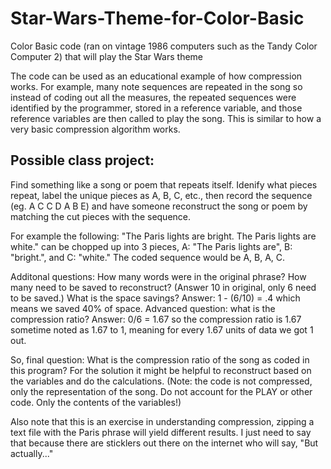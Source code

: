 # Star-Wars-Theme-for-Color-Basic
Color Basic code (ran on vintage 1986 computers such as the Tandy Color Computer 2) that will play the Star Wars theme

The code can be used as an educational example of how compression works. For example, many note sequences are repeated in the song so instead of coding out all the measures, the repeated sequences were identified by the programmer, stored in a reference variable, and those reference variables are then called to play the song. This is similar to how a very basic compression algorithm works.

## Possible class project:
Find something like a song or poem that repeats itself. Idenify what pieces repeat, label the unique pieces as A, B, C, etc., then record the sequence (eg. A C C D A B E) and have someone reconstruct the song or poem by matching the cut pieces with the sequence.

For example the following: "The Paris lights are bright. The Paris lights are white." can be chopped up into 3 pieces, A: "The Paris lights are", B: "bright.", and C: "white." The coded sequence would be A, B, A, C.

Additonal questions: How many words were in the original phrase? How many need to be saved to reconstruct? (Answer 10 in original, only 6 need to be saved.) What is the space savings? Answer: 1 - (6/10) = .4 which means we saved 40% of space. Advanced question: what is the compression ratio? Answer: 0/6 = 1.67 so the compression ratio is 1.67 sometime noted as 1.67 to 1, meaning for every 1.67 units of data we got 1 out.

So, final question: What is the compression ratio of the song as coded in this program? For the solution it might be helpful to reconstruct based on the variables and do the calculations. (Note: the code is not compressed, only the representation of the song. Do not account for the PLAY or other code. Only the contents of the variables!)

Also note that this is an exercise in understanding compression, zipping a text file with the Paris phrase will yield different results. I just need to say that because there are sticklers out there on the internet who will say, "But actually..."
